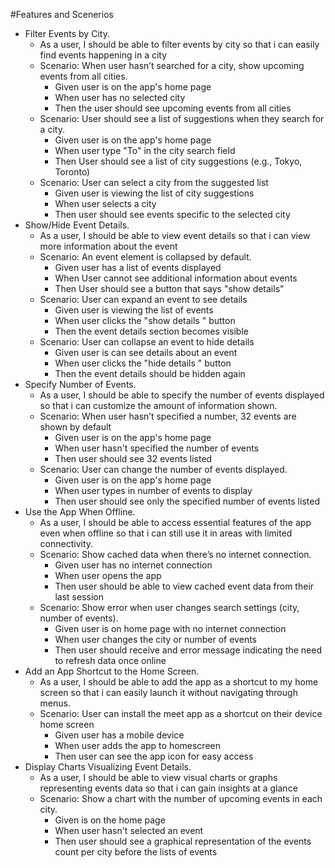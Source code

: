 #Features and Scenerios

- Filter Events by City.
  - As a user, I should be able to filter events by city so that i can easily find events happening in a city
  - Scenario: When user hasn’t searched for a city, show upcoming events from all cities.
    - Given user is on the app's home page
    - When user has no selected city
    - Then the user should see upcoming events from all cities
  - Scenario: User should see a list of suggestions when they search for a city.
    - Given user is on the app's home page
    - When user type "To" in the city search field
    - Then User should see a list of city suggestions (e.g., Tokyo, Toronto)
  - Scenario: User can select a city from the suggested list
    - Given user is viewing the list of city suggestions
    - When user selects a city
    - Then user should see events specific to the selected city
- Show/Hide Event Details.
  - As a user, I should be able to view event details so that i can view more information about the event
  - Scenario: An event element is collapsed by default.
    - Given user has a list of events displayed
    - When User cannot see additional information about events
    - Then User should see a button that says "show details"
  - Scenario: User can expand an event to see details
    - Given user is viewing the list of events
    - When user clicks the "show details " button
    - Then the event details section becomes visible
  - Scenario: User can collapse an event to hide details
    - Given user is can see details about an event
    - When user clicks the "hide details " button
    - Then the event details should be hidden again
- Specify Number of Events.
  - As a user, I should be able to specify the number of events displayed so that i can customize the amount of information shown.
  - Scenario: When user hasn’t specified a number, 32 events are shown by default
    - Given user is on the app's home page
    - When user hasn't specified the number of events
    - Then user should see 32 events listed
  - Scenario: User can change the number of events displayed.
    - Given user is on the app's home page
    - When user types in number of events to display
    - Then user should see only the specified number of events listed
- Use the App When Offline.
  - As a user, I should be able to access essential features of the app even when offline so that i can still use it in areas with limited connectivity.
  - Scenario: Show cached data when there’s no internet connection.
    - Given user has no internet connection
    - When user opens the app
    - Then user should be able to view cached event data from their last session
  - Scenario: Show error when user changes search settings (city, number of events).
    - Given user is on home page with no internet connection
    - When user changes the city or number of events
    - Then user should receive and error message indicating the need to refresh data once online
- Add an App Shortcut to the Home Screen.
  - As a user, I should be able to add the app as a shortcut to my home screen so that i can easily launch it without navigating through menus.
  - Scenario: User can install the meet app as a shortcut on their device home screen
    - Given user has a mobile device
    - When user adds the app to homescreen
    - Then user can see the app icon for easy access
- Display Charts Visualizing Event Details.
  - As a user, I should be able to view visual charts or graphs representing events data so that i can gain insights at a glance
  - Scenario: Show a chart with the number of upcoming events in each city.
    - Given is on the home page
    - When user hasn't selected an event
    - Then user should see a graphical representation of the events count per city before the lists of events
